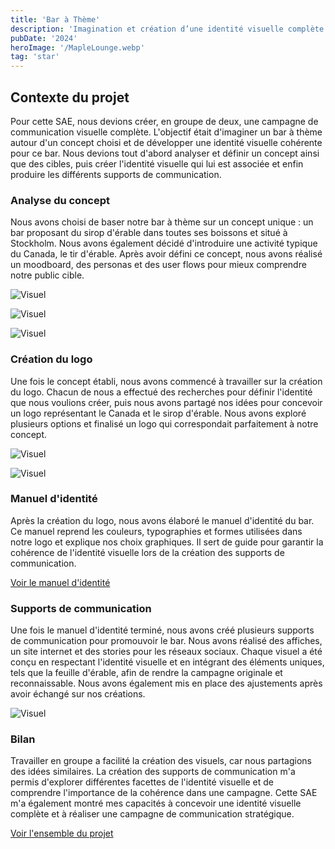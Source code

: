 ```yaml
---
title: 'Bar à Thème'
description: 'Imagination et création d’une identité visuelle complète pour un bar à thème'
pubDate: '2024'
heroImage: '/MapleLounge.webp'
tag: 'star'
---
```


## Contexte du projet

Pour cette SAE, nous devions créer, en groupe de deux, une campagne de communication visuelle complète. L'objectif était d'imaginer un bar à thème autour d'un concept choisi et de développer une identité visuelle cohérente pour ce bar. Nous devions tout d'abord analyser et définir un concept ainsi que des cibles, puis créer l'identité visuelle qui lui est associée et enfin produire les différents supports de communication.



### Analyse du concept

Nous avons choisi de baser notre bar à thème sur un concept unique : un bar proposant du sirop d'érable dans toutes ses boissons et situé à Stockholm. Nous avons également décidé d'introduire une activité typique du Canada, le tir d'érable. Après avoir défini ce concept, nous avons réalisé un moodboard, des personas et des user flows pour mieux comprendre notre public cible.

<div class=" flex flex-col md:flex-row gap-5 mt-5 mb-10">

![Visuel](/blog/lounge/mapple1.png)

![Visuel](/blog/lounge/mapple2.png)

![Visuel](/blog/lounge/mapple3.png)
</div>

### Création du logo

Une fois le concept établi, nous avons commencé à travailler sur la création du logo. Chacun de nous a effectué des recherches pour définir l'identité que nous voulions créer, puis nous avons partagé nos idées pour concevoir un logo représentant le Canada et le sirop d'érable. Nous avons exploré plusieurs options et finalisé un logo qui correspondait parfaitement à notre concept.

<div class=" flex flex-col md:flex-row gap-5 mt-5 mb-10">

![Visuel](/blog/lounge/mapple4.png)

![Visuel](/blog/lounge/mapple5.png)
</div>

### Manuel d'identité

Après la création du logo, nous avons élaboré le manuel d'identité du bar. Ce manuel reprend les couleurs, typographies et formes utilisées dans notre logo et explique nos choix graphiques. Il sert de guide pour garantir la cohérence de l'identité visuelle lors de la création des supports de communication.


<div class="mt-5 mb-16">
<a class="bg-black border-2 border-black text-white mt-10 px-5 py-3 hover:bg-slate-100 hover:text-black hover:border-2" 
  href="/blog/lounge/manuel-identite.pdf" target="_blank">Voir le manuel d'identité</a>
</div>

### Supports de communication

Une fois le manuel d'identité terminé, nous avons créé plusieurs supports de communication pour promouvoir le bar. Nous avons réalisé des affiches, un site internet et des stories pour les réseaux sociaux. Chaque visuel a été conçu en respectant l'identité visuelle et en intégrant des éléments uniques, tels que la feuille d'érable, afin de rendre la campagne originale et reconnaissable. Nous avons également mis en place des ajustements après avoir échangé sur nos créations.

<div class=" flex flex-col md:flex-row gap-5 mt-5 mb-10">

![Visuel](/blog/lounge/support-com.png)
</div>

### Bilan

Travailler en groupe a facilité la création des visuels, car nous partagions des idées similaires. La création des supports de communication m'a permis d'explorer différentes facettes de l'identité visuelle et de comprendre l'importance de la cohérence dans une campagne. Cette SAE m'a également montré mes capacités à concevoir une identité visuelle complète et à réaliser une campagne de communication stratégique.

<div class="mt-5 mb-16">
<a class="bg-black border-2 border-black text-white mt-10 px-5 py-3 hover:bg-slate-100 hover:text-black hover:border-2"
    href="https://www.figma.com/design/etHlo7d7lDdxsnUcCCMld5/Alletto_Hautin_MapleLounge_SAE4.01-(Copy)?node-id=0-1&p=f&t=S06dy1E0f6MG9Qob-0" target="_blank">Voir l'ensemble du projet</a>
</div>